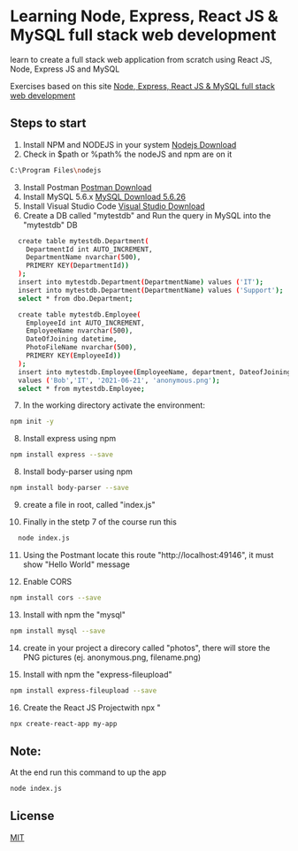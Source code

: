 # Learning Node, Express, React JS & MySQL full stack web development

learn to create a full stack web application from scratch using React JS, Node, Express JS and MySQL

Exercises based on this site 
[Node, Express, React JS & MySQL full stack web development](https://www.udemy.com/share/105bJo3@bRAZb_kbYN2z9I8tJYWuD_Lj6uQJpiv3Njcqa0s1lzt8YWLQoMXDc20NO08L3hlT/)


## Steps to start
1. Install NPM and NODEJS in your system 
  [Nodejs Download](https://nodejs.org/en/download/current/)
2. Check in $path or %path% the nodeJS and npm are on it
  ```bash
  C:\Program Files\nodejs
  ```
3. Install Postman
  [Postman Download](https://www.postman.com/downloads/)
4. Install MySQL 5.6.x
  [MySQL Download 5.6.26](https://downloads.mysql.com/archives/community/)
5. Install Visual Studio Code
  [Visual Studio Download](https://code.visualstudio.com/insiders/)
6. Create a DB called "mytestdb" and
  Run the query in MySQL into the "mytestdb" DB
  ```bash
    create table mytestdb.Department(
      DepartmentId int AUTO_INCREMENT,
      DepartmentName nvarchar(500),
      PRIMERY KEY(DepartmentId))
    );
    insert into mytestdb.Department(DepartmentName) values ('IT');
    insert into mytestdb.Department(DepartmentName) values ('Support');
    select * from dbo.Department;

    create table mytestdb.Employee(
      EmployeeId int AUTO_INCREMENT,
      EmployeeName nvarchar(500),
      DateOfJoining datetime,
      PhotoFileName nvarchar(500),      
      PRIMERY KEY(EmployeeId))
    );
    insert into mytestdb.Employee(EmployeeName, department, DateofJoining, PhotoFileName) 
    values ('Bob','IT', '2021-06-21', 'anonymous.png');
    select * from mytestdb.Employee;
  ```
7. In the working directory activate the environment:
  ```bash
  npm init -y
  ```
8. Install express using npm
  ```bash
  npm install express --save
  ```
8. Install body-parser using npm
  ```bash
  npm install body-parser --save
  ```
9. create a file in root, called "index.js"

10. Finally in the stetp 7 of the course run this
  ```bash
    node index.js
  ``` 
11. Using the Postmant locate this route "http://localhost:49146", it must show "Hello World" message 

12. Enable CORS
  ```bash
  npm install cors --save
  ```

13. Install with npm the "mysql"
  ```bash
  npm install mysql --save
  ```
14. create in your project a direcory called "photos", there will store the PNG pictures (ej. anonymous.png, filename.png)

15. Install with npm the "express-fileupload"
  ```bash
  npm install express-fileupload --save
  ```

16. Create the React JS Projectwith npx "
  ```bash
  npx create-react-app my-app
  ```

## Note:
At the end run this command to up the app
  ```bash
  node index.js
  ```

## License
[MIT](https://choosealicense.com/licenses/mit/)
